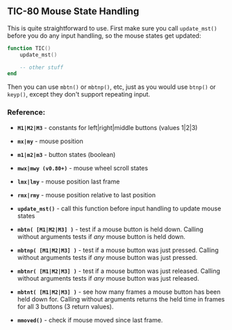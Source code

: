 ## TIC-80 Mouse State Handling

This is quite straightforward to use. First make sure you call `update_mst()` before you do any input handling, so the mouse states get updated:

```lua
function TIC()
	update_mst()

	-- other stuff
end
```
Then you can use `mbtn()` or `mbtnp()`, etc, just as you would use `btnp()` or `keyp()`, except they don't support repeating input.


### Reference:

 - **`M1|M2|M3`** - constants for left|right|middle buttons (values 1|2|3)
 - **`mx|my`** - mouse position
 - **`m1|m2|m3`** - button states (boolean)
 - **`mwx|mwy (v0.80+)`** - mouse wheel scroll states

 - **`lmx|lmy`** - mouse position last frame
 - **`rmx|rmy`** - mouse position relative to last position

 - **`update_mst()`** - call this function before input handling to update mouse states

 - **`mbtn( [M1|M2|M3] )`** - test if a mouse button is held down. Calling without arguments tests if *any* mouse button is held down.
 - **`mbtnp( [M1|M2|M3] )`** - test if a mouse button was just pressed. Calling without arguments tests if *any* mouse button was just pressed.
 - **`mbtnr( [M1|M2|M3] )`** - test if a mouse button was just released. Calling without arguments tests if *any* mouse button was just released.
 - **`mbtnt( [M1|M2|M3] )`** - see how many frames a mouse button has been held down for. Calling without arguments returns the held time in frames for all 3 buttons (3 return values).
 - **`mmoved()`** - check if mouse moved since last frame.

